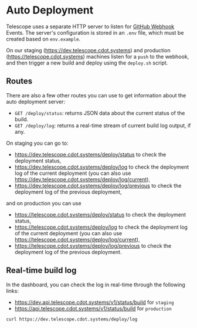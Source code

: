 # Auto Deployment

Telescope uses a separate HTTP server to listen for
[GitHub Webhook](https://developer.github.com/webhooks/) Events. The server's
configuration is stored in an `.env` file, which must be created based on
`env.example`.

On our staging (<https://dev.telescope.cdot.systems>) and production
(<https://telescope.cdot.systems>) machines listen for a `push` to the webhook, and then trigger a new build and deploy using the `deploy.sh` script.

## Routes

There are also a few other routes you can use to get information about the
auto deployment server:

- `GET /deploy/status`: returns JSON data about the current status of the build.
- `GET /deploy/log`: returns a real-time stream of current build log output, if any.

On staging you can go to:

- <https://dev.telescope.cdot.systems/deploy/status> to check the deployment status,
- <https://dev.telescope.cdot.systems/deploy/log> to check the deployment log of
  the current deployment (you can also use <https://dev.telescope.cdot.systems/deploy/log/current>),
- <https://dev.telescope.cdot.systems/deploy/log/previous> to check the deployment log of
  the previous deployment,

and on production you can use

- <https://telescope.cdot.systems/deploy/status> to check the deployment status,
- <https://telescope.cdot.systems/deploy/log> to check the deployment log of the
  current deployment (you can also use <https://telescope.cdot.systems/deploy/log/current>),
- <https://telescope.cdot.systems/deploy/log/previous> to check the deployment log of
  the previous deployment.

## Real-time build log

In the dashboard, you can check the log in real-time through the following links:

- <https://dev.api.telescope.cdot.systems/v1/status/build> for `staging`
- <https://api.telescope.cdot.systems/v1/status/build> for `production`

```sh
curl https://dev.telescope.cdot.systems/deploy/log
```
